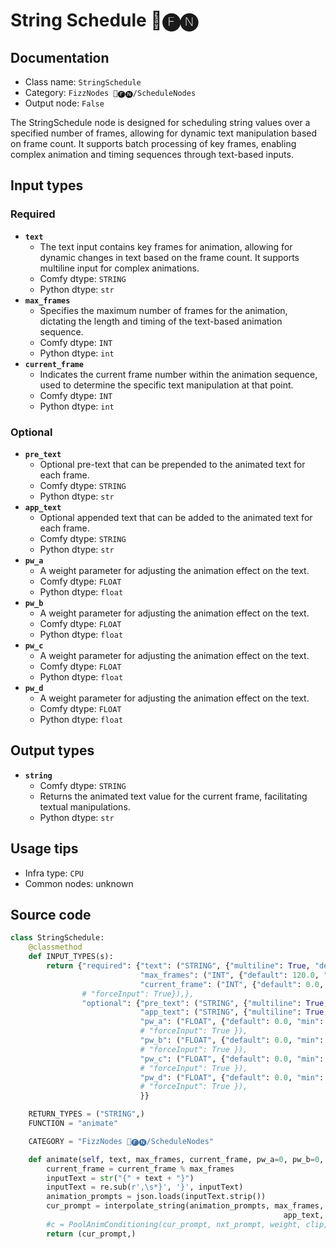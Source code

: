 # String Schedule 📅🅕🅝
## Documentation
- Class name: `StringSchedule`
- Category: `FizzNodes 📅🅕🅝/ScheduleNodes`
- Output node: `False`

The StringSchedule node is designed for scheduling string values over a specified number of frames, allowing for dynamic text manipulation based on frame count. It supports batch processing of key frames, enabling complex animation and timing sequences through text-based inputs.
## Input types
### Required
- **`text`**
    - The text input contains key frames for animation, allowing for dynamic changes in text based on the frame count. It supports multiline input for complex animations.
    - Comfy dtype: `STRING`
    - Python dtype: `str`
- **`max_frames`**
    - Specifies the maximum number of frames for the animation, dictating the length and timing of the text-based animation sequence.
    - Comfy dtype: `INT`
    - Python dtype: `int`
- **`current_frame`**
    - Indicates the current frame number within the animation sequence, used to determine the specific text manipulation at that point.
    - Comfy dtype: `INT`
    - Python dtype: `int`
### Optional
- **`pre_text`**
    - Optional pre-text that can be prepended to the animated text for each frame.
    - Comfy dtype: `STRING`
    - Python dtype: `str`
- **`app_text`**
    - Optional appended text that can be added to the animated text for each frame.
    - Comfy dtype: `STRING`
    - Python dtype: `str`
- **`pw_a`**
    - A weight parameter for adjusting the animation effect on the text.
    - Comfy dtype: `FLOAT`
    - Python dtype: `float`
- **`pw_b`**
    - A weight parameter for adjusting the animation effect on the text.
    - Comfy dtype: `FLOAT`
    - Python dtype: `float`
- **`pw_c`**
    - A weight parameter for adjusting the animation effect on the text.
    - Comfy dtype: `FLOAT`
    - Python dtype: `float`
- **`pw_d`**
    - A weight parameter for adjusting the animation effect on the text.
    - Comfy dtype: `FLOAT`
    - Python dtype: `float`
## Output types
- **`string`**
    - Comfy dtype: `STRING`
    - Returns the animated text value for the current frame, facilitating textual manipulations.
    - Python dtype: `str`
## Usage tips
- Infra type: `CPU`
- Common nodes: unknown


## Source code
```python
class StringSchedule:
    @classmethod
    def INPUT_TYPES(s):
        return {"required": {"text": ("STRING", {"multiline": True, "default": defaultPrompt}),
                             "max_frames": ("INT", {"default": 120.0, "min": 1.0, "max": 999999.0, "step": 1.0}),
                             "current_frame": ("INT", {"default": 0.0, "min": 0.0, "max": 999999.0, "step": 1.0, })},
                # "forceInput": True}),},
                "optional": {"pre_text": ("STRING", {"multiline": True, "default": "PRE",  }),  # "forceInput": True}),
                             "app_text": ("STRING", {"multiline": True, "default": "APP", }),  # "forceInput": True}),
                             "pw_a": ("FLOAT", {"default": 0.0, "min": -9999.0, "max": 9999.0, "step": 0.1, }),
                             # "forceInput": True }),
                             "pw_b": ("FLOAT", {"default": 0.0, "min": -9999.0, "max": 9999.0, "step": 0.1, }),
                             # "forceInput": True }),
                             "pw_c": ("FLOAT", {"default": 0.0, "min": -9999.0, "max": 9999.0, "step": 0.1, }),
                             # "forceInput": True }),
                             "pw_d": ("FLOAT", {"default": 0.0, "min": -9999.0, "max": 9999.0, "step": 0.1, }),
                             # "forceInput": True }),
                             }}

    RETURN_TYPES = ("STRING",)
    FUNCTION = "animate"

    CATEGORY = "FizzNodes 📅🅕🅝/ScheduleNodes"

    def animate(self, text, max_frames, current_frame, pw_a=0, pw_b=0, pw_c=0, pw_d=0, pre_text='', app_text=''):
        current_frame = current_frame % max_frames
        inputText = str("{" + text + "}")
        inputText = re.sub(r',\s*}', '}', inputText)
        animation_prompts = json.loads(inputText.strip())
        cur_prompt = interpolate_string(animation_prompts, max_frames, current_frame, pre_text,
                                                             app_text, pw_a, pw_b, pw_c, pw_d)
        #c = PoolAnimConditioning(cur_prompt, nxt_prompt, weight, clip, )
        return (cur_prompt,)

```
